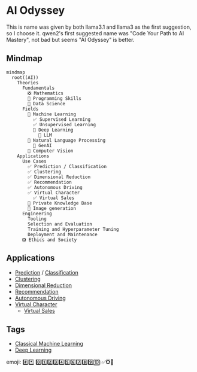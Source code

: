 # AI Odyssey
This is name was given by both llama3.1 and llama3 as the first suggestion, so I choose it. qwen2's first suggested name was "Code Your Path to AI Mastery", not bad but seems "AI Odyssey" is better.

## Mindmap
```mermaid
mindmap
  root((AI))
    Theories
      Fundamentals
        ❎ Mathematics
        🔳 Programming Skills
        🔳 Data Science
      Fields
        🔳 Machine Learning
          ✅ Supervised Learning
          ✅ Unsupervised Learning
          🔳 Deep Learning
            🔳 LLM
        🔳 Natural Language Processing
          🔳 GenAI
        🔳 Computer Vision
    Applications
      Use Cases
        ✅ Prediction / Classification
        ✅ Clustering
        ✅ Dimensional Reduction
        ✅ Recommendation
        ✅ Autonomous Driving
        ✅ Virtual Character
          ✅ Virtual Sales
        🔳 Private Knowledge Base
        🔳 Image generation
      Engineering
        Tooling
        Selection and Evaluation
        Training and Hyperparameter Tuning
        Deployment and Maintenance
      ❎ Ethics and Society
```

## Applications
- [Prediction](./Applications/Prediction.md) / [Classification](./Applications/Classification.md)
- [Clustering](./Applications/Clustering.md)
- [Dimensional Reduction](./Applications/DimensionalReduction.md)
- [Recommendation](./Applications/Recommendation.md)
- [Autonomous Driving](./Applications/AutomomousDriving.md)
- [Virtual Character](./Applications/virtualCharacters.md)
  - [Virtual Sales](./Applications/virtualSales.md)

## Tags
- [Classical Machine Learning](./tags/classicalMachineLearning.md)
- [Deep Learning](./tags/deepLearning.md)


emoji:
#️⃣*️⃣
0️⃣1️⃣2️⃣3️⃣4️⃣5️⃣6️⃣7️⃣8️⃣9️⃣🔟
✅❎🔳
